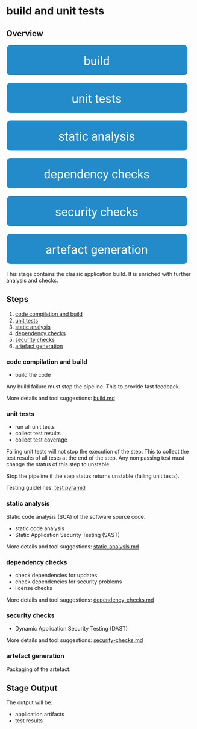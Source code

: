 # build and unit tests

## Overview

![Build Stage](images/build.svg)

This stage contains the classic application build.
It is enriched with further analysis and checks.

## Steps

1. [code compilation and build](#code-compilation-and-build)
2. [unit tests](#unit-tests)
3. [static analysis](#static-analysis)
4. [dependency checks](#dependency-checks)
5. [security checks](#security-checks)
6. [artefact generation](#artefact-generation)

### code compilation and build

* build the code

Any build failure must stop the pipeline. This to provide fast feedback.

More details and tool suggestions: [build.md](build.md)

### unit tests

* run all unit tests
* collect test results
* collect test coverage

Failing unit tests will not stop the execution of the step.
This to collect the test results of all tests at the end of the step.
Any non passing test must change the status of this step to unstable.

Stop the pipeline if the step status returns unstable (failing unit tests).

Testing guidelines: [test pyramid](../../best-practices.md#testing)

### static analysis

Static code analysis (SCA) of the software source code.

* static code analysis
* Static Application Security Testing (SAST)

More details and tool suggestions: [static-analysis.md](static-analysis.md)

### dependency checks

* check dependencies for updates
* check dependencies for security problems
* license checks

More details and tool suggestions: [dependency-checks.md](dependency-checks.md)

### security checks

* Dynamic Application Security Testing (DAST)

More details and tool suggestions: [security-checks.md](security-checks.md)

### artefact generation

Packaging of the artefact.

## Stage Output

The output will be:

* application artifacts
* test results
